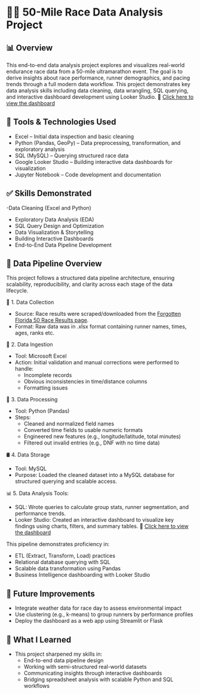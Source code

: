 # 🏃‍♂️ 50-Mile Race Data Analysis Project

## 📊 Overview
This end-to-end data analysis project explores and visualizes real-world endurance race data from a 50-mile ultramarathon event. The goal is to derive insights about race performance, runner demographics, and pacing trends through a full modern data workflow. This project demonstrates key data analysis skills including data cleaning, data wrangling, SQL querying, and interactive dashboard development using Looker Studio.
📌 [Click here to view the dashboard]([https://lookerstudio.google.com/s/your-dashboard-id](https://lookerstudio.google.com/reporting/c2f92b9e-8a38-4d25-9d96-68377180c03f))

## 🧰 Tools & Technologies Used
- Excel – Initial data inspection and basic cleaning
- Python (Pandas, GeoPy) – Data preprocessing, transformation, and exploratory analysis
- SQL (MySQL) – Querying structured race data
- Google Looker Studio – Building interactive data dashboards for visualization
- Jupyter Notebook – Code development and documentation

## ✅ Skills Demonstrated
-Data Cleaning (Excel and Python)
- Exploratory Data Analysis (EDA)
- SQL Query Design and Optimization
- Data Visualization & Storytelling
- Building Interactive Dashboards
- End-to-End Data Pipeline Development

## 🔄 Data Pipeline Overview
This project follows a structured data pipeline architecture, ensuring scalability, reproducibility, and clarity across each stage of the data lifecycle.

🧱 1. Data Collection
- Source: Race results were scraped/downloaded from the [Forgotten Florida 50 Race Results page](https://ultrasignup.com/results_event.aspx?did=102259).
- Format: Raw data was in .xlsx format containing runner names, times, ages, ranks etc.

🧼 2. Data Ingestion
- Tool: Microsoft Excel
- Action: Initial validation and manual corrections were performed to handle:
  - Incomplete records
  - Obvious inconsistencies in time/distance columns
  - Formatting issues

🧪 3. Data Processing
- Tool: Python (Pandas)
- Steps:
  - Cleaned and normalized field names
  - Converted time fields to usable numeric formats
  - Engineered new features (e.g., longitude/latitude, total minutes)
  - Filtered out invalid entries (e.g., DNF with no time data)

🛢️ 4. Data Storage
- Tool: MySQL
- Purpose: Loaded the cleaned dataset into a MySQL database for structured querying and scalable access.

📊 5. Data Analysis
Tools:
  - SQL: Wrote queries to calculate group stats, runner segmentation, and performance trends.
  - Looker Studio: Created an interactive dashboard to visualize key findings using charts, filters, and summary tables.
  📌 [Click here to view the dashboard](https://lookerstudio.google.com/reporting/c2f92b9e-8a38-4d25-9d96-68377180c03f)

This pipeline demonstrates proficiency in:
- ETL (Extract, Transform, Load) practices
- Relational database querying with SQL
- Scalable data transformation using Pandas
- Business Intelligence dashboarding with Looker Studio

## 🚀 Future Improvements
- Integrate weather data for race day to assess environmental impact
- Use clustering (e.g., k-means) to group runners by performance profiles
- Deploy the dashboard as a web app using Streamlit or Flask

## 🧠 What I Learned
- This project sharpened my skills in:
  - End-to-end data pipeline design
  - Working with semi-structured real-world datasets
  - Communicating insights through interactive dashboards
  - Bridging spreadsheet analysis with scalable Python and SQL workflows

